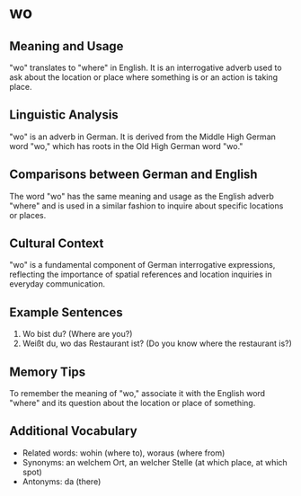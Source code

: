# wo
## Meaning and Usage
"wo" translates to "where" in English. It is an interrogative adverb used to ask about the location or place where something is or an action is taking place.

## Linguistic Analysis
"wo" is an adverb in German. It is derived from the Middle High German word "wo," which has roots in the Old High German word "wo."

## Comparisons between German and English
The word "wo" has the same meaning and usage as the English adverb "where" and is used in a similar fashion to inquire about specific locations or places.

## Cultural Context
"wo" is a fundamental component of German interrogative expressions, reflecting the importance of spatial references and location inquiries in everyday communication.

## Example Sentences
1. Wo bist du? (Where are you?)
2. Weißt du, wo das Restaurant ist? (Do you know where the restaurant is?)

## Memory Tips
To remember the meaning of "wo," associate it with the English word "where" and its question about the location or place of something.

## Additional Vocabulary
- Related words: wohin (where to), woraus (where from)
- Synonyms: an welchem Ort, an welcher Stelle (at which place, at which spot)
- Antonyms: da (there)